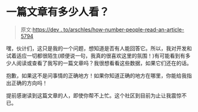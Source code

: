# 一篇文章有多少人看？

> 原文:[https://dev . to/arschles/how-number-people-read-an-article-5794](https://dev.to/arschles/how-many-people-read-an-article-5794)

嘿，伙计们，这只是我的一个问题，想知道是否有人能回答它。所以，我对开发和试着适应一切都很陌生(顺便说一句，我真的很喜欢这里的氛围！)有可能看到有多少人阅读或查看了我写的一篇文章吗？我很想看看这些数据，如果它们还在的话。

抱歉，如果这不是问事情的正确地方！如果你知道正确的地方在哪里，你能给我指出正确的方向吗！

提前感谢读到这篇文章的人，即使你帮不上忙。这个社区到目前为止让我震惊不已。